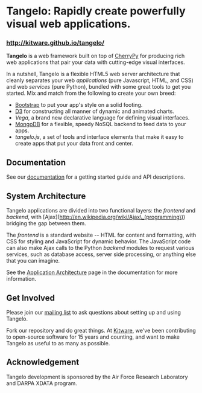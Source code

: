 # Tangelo: Rapidly create powerfully visual web applications.

### http://kitware.github.io/tangelo/

**Tangelo** is a web framework built on top of
[CherryPy](http://www.cherrypy.org/) for producing rich web applications
that pair your data with cutting-edge visual interfaces.

In a nutshell, Tangelo is a flexible HTML5 web server architecture that cleanly separates
your web *applications* (pure Javascript, HTML, and CSS) and web *services*
(pure Python), bundled with some great tools to get you started. Mix and match
from the following to create your own breed:

* [Bootstrap](http://twitter.github.io/bootstrap/) to put your app's style on a solid
footing.
* [D3](http://d3js.org) for constructing all manner of dynamic and animated charts.
* *Vega*, a brand new declarative language for defining visual interfaces.
* [MongoDB](http://www.mongodb.org) for a flexible, speedy NoSQL backend to feed
data to your apps.
* *tangelo.js*, a set of tools and interface elements that make it easy to create
apps that put your data front and center.

## Documentation

See our [documentation](http://tangelo.readthedocs.org/) for a getting started guide
and API descriptions.

## System Architecture

Tangelo applications are divided into two functional layers: the *frontend*
and *backend*, with [Ajax](http://en.wikipedia.org/wiki/Ajax\_(programming\))
bridging the gap between them.

The *frontend* is a standard website -- HTML for content and formatting, with
CSS for styling and JavaScript for dynamic behavior.  The JavaScript code can
also make Ajax calls to the Python *backend* modules to request various
services, such as database access, server side processing, or anything else that
you can imagine.

See the [Application
Architecture](https://tangelo.readthedocs.org/en/latest/architecture.html) page in the
documentation for more information.

## Get Involved

Please join our [mailing list](http://public.kitware.com/cgi-bin/mailman/listinfo/tangelo-users)
to ask questions about setting up and using Tangelo.

Fork our repository and do great things. At [Kitware](http://www.kitware.com),
we've been contributing to open-source software for 15 years and counting, and
want to make Tangelo as useful to as many as possible.

## Acknowledgement

Tangelo development is sponsored by the Air Force Research Laboratory and DARPA XDATA program.
